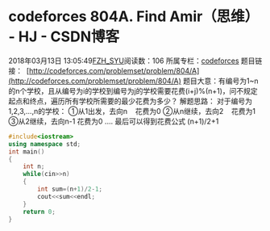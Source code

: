 # codeforces 804A. Find Amir（思维） - HJ - CSDN博客
2018年03月13日 13:05:49[FZH_SYU](https://me.csdn.net/feizaoSYUACM)阅读数：106
所属专栏：[codeforces](https://blog.csdn.net/column/details/17151.html)
题目链接：  [http://codeforces.com/problemset/problem/804/A](http://codeforces.com/problemset/problem/804/A)
题目大意：有编号为1~n的n个学校，且从编号为i的学校到编号为j的学校需要花费(i+j)%(n+1)，问不规定起点和终点，遍历所有学校所需要的最少花费为多少？
解题思路：
对于编号为1,2,3,...,n的学校：
①从1出发，去向n    花费为0
②从n继续，去向2    花费为1
③从2继续，去向n-1 花费为0
....
最后可以得到花费公式 (n+1)/2+1
```cpp
#include<iostream>
using namespace std;
int main()
{
	int n;
	while(cin>>n)
	{
		int sum=(n+1)/2-1;
		cout<<sum<<endl;
	}
	return 0;
}
```
